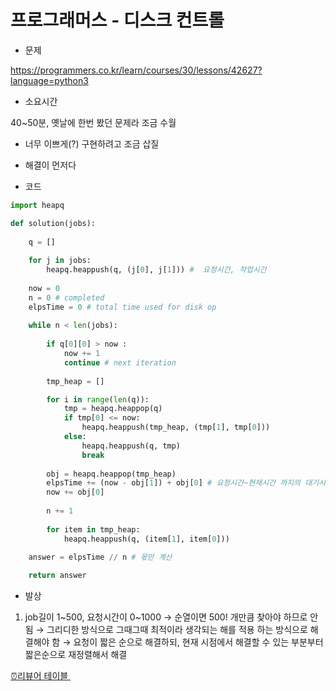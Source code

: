# 프로그래머스 - 디스크 컨트롤

- 문제

https://programmers.co.kr/learn/courses/30/lessons/42627?language=python3

- 소요시간

40~50분, 옛날에 한번 봤던 문제라 조금 수월
- 너무 이쁘게(?) 구현하려고 조금 삽질 
- 해결이 먼저다

- 코드

```python
import heapq

def solution(jobs):
    
    q = []
    
    for j in jobs:
        heapq.heappush(q, (j[0], j[1])) #  요청시간, 작업시간
        
    now = 0
    n = 0 # completed
    elpsTime = 0 # total time used for disk op
    
    while n < len(jobs):
        
        if q[0][0] > now :
            now += 1
            continue # next iteration
        
        tmp_heap = []

        for i in range(len(q)):
            tmp = heapq.heappop(q)
            if tmp[0] <= now:
                heapq.heappush(tmp_heap, (tmp[1], tmp[0]))
            else:
                heapq.heappush(q, tmp)
                break
        
        obj = heapq.heappop(tmp_heap)
        elpsTime += (now - obj[1]) + obj[0] # 요청시간~현재시간 까지의 대기시간 + 작업시간
        now += obj[0]
        
        n += 1
        
        for item in tmp_heap:
            heapq.heappush(q, (item[1], item[0]))
    
    answer = elpsTime // n # 몫만 계산

    return answer
```

- 발상

1)  job길이 1~500, 요청시간이 0~1000
    → 순열이면 500! 개만큼 찾아야 하므로 안됨
    → 그리디한 방식으로 그때그때 최적이라 생각되는 해를 적용
         하는 방식으로 해결해야 함
    → 요청이 짧은 순으로 해결하되, 현재 시점에서 해결할 수 있는 부분부터 짧은순으로 재정렬해서 해결

[⏰리뷰어 테이블 ](%E1%84%91%E1%85%B3%E1%84%85%E1%85%A9%E1%84%80%E1%85%B3%E1%84%85%E1%85%A2%E1%84%86%E1%85%A5%E1%84%89%E1%85%B3%20-%20%E1%84%83%E1%85%B5%E1%84%89%E1%85%B3%E1%84%8F%E1%85%B3%20%E1%84%8F%E1%85%A5%E1%86%AB%E1%84%90%E1%85%B3%E1%84%85%E1%85%A9%E1%86%AF%20dbb990147b9e4a87840678b5fea779ab/%E2%8F%B0%E1%84%85%E1%85%B5%E1%84%87%E1%85%B2%E1%84%8B%E1%85%A5%20%E1%84%90%E1%85%A6%E1%84%8B%E1%85%B5%E1%84%87%E1%85%B3%E1%86%AF%20cbeee8a05b454efea512da0c712c9b67.csv)